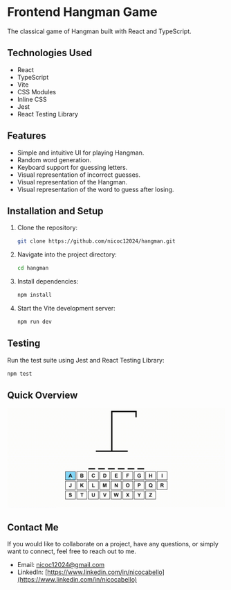 # Frontend Hangman Game

The classical game of Hangman built with React and TypeScript.

## Technologies Used

- React
- TypeScript
- Vite
- CSS Modules
- Inline CSS
- Jest
- React Testing Library

## Features

- Simple and intuitive UI for playing Hangman.
- Random word generation.
- Keyboard support for guessing letters.
- Visual representation of incorrect guesses.
- Visual representation of the Hangman.
- Visual representation of the word to guess after losing.

## Installation and Setup

1. Clone the repository:

   ```bash
   git clone https://github.com/nicoc12024/hangman.git
   ```

2. Navigate into the project directory:

   ```bash
   cd hangman
   ```

3. Install dependencies:

   ```bash
   npm install
   ```

4. Start the Vite development server:
   ```bash
   npm run dev
   ```

## Testing

Run the test suite using Jest and React Testing Library:

```bash
npm test
```

## Quick Overview

![Demo](./public/hangman.gif)

## Contact Me

If you would like to collaborate on a project, have any questions, or simply want to connect, feel free to reach out to me.

- Email: [nicoc12024@gmail.com](mailto:nicoc12024@gmail.com)
- LinkedIn: [https://www.linkedin.com/in/nicocabello](https://www.linkedin.com/in/nicocabello)
